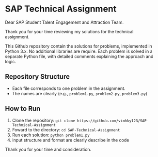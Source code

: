 # SAP Technical Assignment

Dear SAP Student Talent Engagement and Attraction Team.

Thank you for your time reviewing my solutions for the technical assignment.

This Github repository contain the solutions for problems, implemented in Python 3.x. No additional libraries are require. Each problem is solved in a separate Python file, with detailed comments explaining the approach and logic.

## Repository Structure

- Each file corresponds to one problem in the assignment.
- The names are clearly (e.g., `problem1.py`, `problem2.py`, `problem3.py`)

## How to Run

1. Clone the repository: `git clone https://github.com/vinhky123/SAP-Technical-Assignment`
2. Foward to the directory: `cd SAP-Technical-Assignment`
3. Run each solution: `python problem1.py`
4. Input structure and format are clearly describe in the code

Thank you for your time and consideration.
